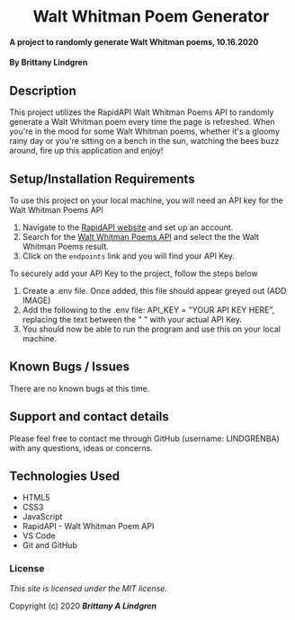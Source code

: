 <h1 style="text-align: center;">Walt Whitman Poem Generator</h1>

#### A project to randomly generate Walt Whitman poems, 10.16.2020

#### By Brittany Lindgren

## Description

This project utilizes the RapidAPI Walt Whitman Poems API to randomly generate a Walt Whitman poem every time the page is refreshed. When you're in the mood for some Walt Whitman poems, whether it's a gloomy rainy day or you're sitting on a bench in the sun, watching the bees buzz around, fire up this application and enjoy!

## Setup/Installation Requirements

To use this project on your local machine, you will need an API key for the Walt Whitman Poems API
1. Navigate to the [RapidAPI website](https://rapidapi.com) and set up an account.
2. Search for the [Walt Whitman Poems API](https://rapidapi.com/pafmon/api/walt-whitman-poems/details) and select the the Walt Whitman Poems result.
3. Click on the `endpoints` link and you will find your API Key.

To securely add your API Key to the project, follow the steps below
1. Create a .env file. Once added, this file should appear greyed out (ADD IMAGE)
2. Add the following to the .env file: API_KEY = "YOUR API KEY HERE", replacing the text between the " " with your actual API Key. 
3. You should now be able to run the program and use this on your local machine.

## Known Bugs / Issues

There are no known bugs at this time. 

## Support and contact details

Please feel free to contact me through GitHub (username: LINDGRENBA) with any questions, ideas or concerns.

## Technologies Used

* HTML5
* CSS3
* JavaScript
* RapidAPI - Walt Whitman Poem API
* VS Code
* Git and GitHub

### License

*This site is licensed under the MIT license.*

Copyright (c) 2020 **_Brittany A Lindgren_**